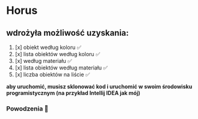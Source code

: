 # Horus

## **wdrożyła możliwość uzyskania:**
1. [x] obiekt według koloru ✅
2. [x] lista obiektów według koloru ✅
3. [x] według materiału ✅
4. [x] lista obiektów według materiału ✅
5. [x] liczba obiektów na liście ✅

**aby uruchomić, musisz sklonować kod i uruchomić w swoim środowisku programistycznym (na przykład Intellij IDEA jak mój)**

### Powodzenia 🫡
